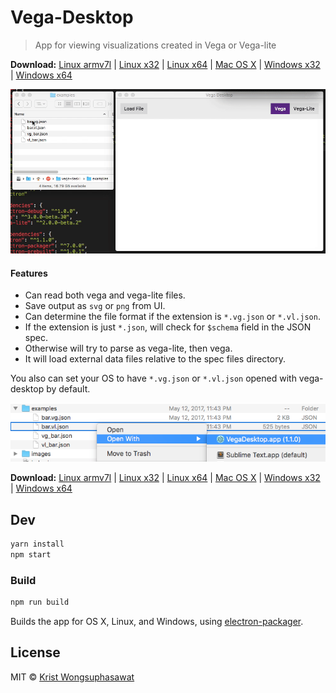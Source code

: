 # Vega-Desktop

> App for viewing visualizations created in Vega or Vega-lite

**Download:**
[Linux armv7l](https://goo.gl/8VEuXm) |
[Linux x32](https://goo.gl/uNajxR) |
[Linux x64](https://goo.gl/VWewhu) |
[Mac OS X](https://goo.gl/FFSemx) |
[Windows x32](https://goo.gl/kigTqS) |
[Windows x64](https://goo.gl/i7hZ56)

![Vega-Desktop](images/v1.0.0.gif)

#### Features

- Can read both vega and vega-lite files.
- Save output as `svg` or `png` from UI.
- Can determine the file format if the extension is `*.vg.json` or `*.vl.json`.
- If the extension is just `*.json`, will check for `$schema` field in the JSON spec.
- Otherwise will try to parse as vega-lite, then vega.
- It will load external data files relative to the spec files directory.

You also can set your OS to have `*.vg.json` or `*.vl.json` opened with vega-desktop by default.

![Open files with vega-desktop](images/open_with.png)

**Download:**
[Linux armv7l](https://goo.gl/8VEuXm) |
[Linux x32](https://goo.gl/uNajxR) |
[Linux x64](https://goo.gl/VWewhu) |
[Mac OS X](https://goo.gl/FFSemx) |
[Windows x32](https://goo.gl/kigTqS) |
[Windows x64](https://goo.gl/i7hZ56)

## Dev

```bash
yarn install
npm start
```

### Build

```bash
npm run build
```

Builds the app for OS X, Linux, and Windows, using [electron-packager](https://github.com/electron-userland/electron-packager).


## License

MIT © [Krist Wongsuphasawat](http://kristw.yellowpigz.com)
